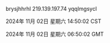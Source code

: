 brysjhhrhl 219.139.197.74 yqqlmgsycl

2024年 11月 02日 星期六 14:50:02 CST

2024年 11月 02日 星期六 06:50:02 GMT
